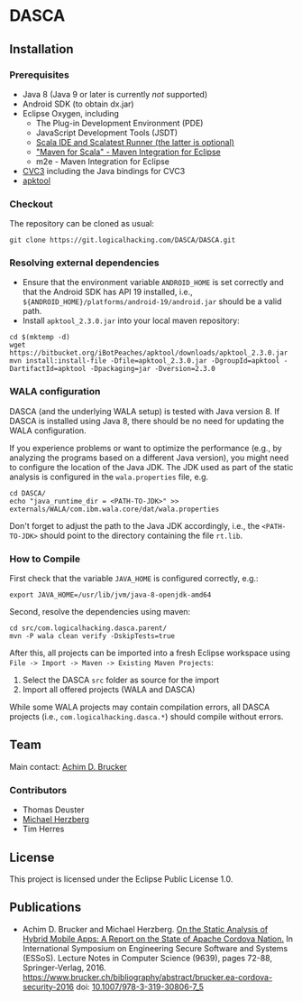 # DASCA

## Installation

### Prerequisites

* Java 8 (Java 9 or later is currently *not* supported)
* Android SDK (to obtain dx.jar)
* Eclipse Oxygen, including
  * The Plug-in Development Environment (PDE)
  * JavaScript Development Tools (JSDT)
  * [Scala IDE and Scalatest Runner (the latter is optional)](http://download.scala-ide.org/sdk/lithium/e44/scala211/stable/site)
  * ["Maven for Scala" - Maven Integration for Eclipse](http://alchim31.free.fr/m2e-scala/update-site)
  * m2e - Maven Integration for Eclipse
* [CVC3](http://cs.nyu.edu/acsys/cvc3/) including the Java bindings for CVC3
* [apktool](https://ibotpeaches.github.io/Apktool/)


### Checkout

The repository can be cloned as usual:

```
git clone https://git.logicalhacking.com/DASCA/DASCA.git
```

### Resolving external dependencies

* Ensure that the environment variable `ANDROID_HOME` is set correctly and that
  the Android SDK has API 19 installed, i.e.,
  `${ANDROID_HOME}/platforms/android-19/android.jar` should be a valid path.
* Install ``apktool_2.3.0.jar`` into your local maven repository:

```
cd $(mktemp -d)
wget https://bitbucket.org/iBotPeaches/apktool/downloads/apktool_2.3.0.jar
mvn install:install-file -Dfile=apktool_2.3.0.jar -DgroupId=apktool -DartifactId=apktool -Dpackaging=jar -Dversion=2.3.0
```

### WALA configuration

DASCA (and the underlying WALA setup) is tested with Java version 8.
If DASCA is installed using Java 8, there should be no need for updating 
the WALA configuration. 

If you experience problems or want to optimize the performance (e.g., 
by analyzing the programs based on a different Java version), you 
might need to configure the location of the Java JDK. The JDK used
as part of the static analysis is configured in the `wala.properties` 
file, e.g.
```
cd DASCA/
echo "java_runtime_dir = <PATH-TO-JDK>" >> externals/WALA/com.ibm.wala.core/dat/wala.properties
```
Don't forget to adjust the path to the Java JDK accordingly, i.e.,
the `<PATH-TO-JDK>` should point to the directory containing the file
`rt.lib`.

### How to Compile

First check that the variable `JAVA_HOME` is configured correctly, e.g.:
```
export JAVA_HOME=/usr/lib/jvm/java-8-openjdk-amd64
```

Second, resolve the dependencies using maven:
```
cd src/com.logicalhacking.dasca.parent/
mvn -P wala clean verify -DskipTests=true 
```

After this, all projects can be imported into a fresh Eclipse
workspace using `File -> Import -> Maven -> Existing Maven Projects`:
 1. Select the DASCA `src` folder as source for the import
 2. Import all offered projects (WALA and DASCA)

While some WALA projects may contain compilation errors, all DASCA 
projects (i.e., `com.logicalhacking.dasca.*`) should compile without errors.

## Team 

Main contact: [Achim D. Brucker](http://www.brucker.ch/)

### Contributors

* Thomas Deuster
* [Michael Herzberg](http://www.dcs.shef.ac.uk/cgi-bin/makeperson?M.Herzberg)
* Tim Herres

## License

This project is licensed under the Eclipse Public License 1.0. 

## Publications

* Achim D. Brucker and Michael Herzberg. [On the Static Analysis of
  Hybrid Mobile Apps: A Report on the State of Apache Cordova
  Nation.](https://www.brucker.ch/bibliography/download/2016/brucker.ea-cordova-security-2016.pdf)
  In International Symposium on Engineering Secure Software
  and Systems (ESSoS). Lecture Notes in Computer Science (9639), pages
  72-88, Springer-Verlag, 2016.
  https://www.brucker.ch/bibliography/abstract/brucker.ea-cordova-security-2016
  doi: [10.1007/978-3-319-30806-7_5](http://dx.doi.org/10.1007/978-3-319-30806-7_5)
